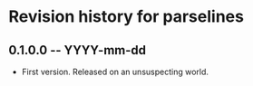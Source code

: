 # Revision history for parselines

## 0.1.0.0 -- YYYY-mm-dd

* First version. Released on an unsuspecting world.

